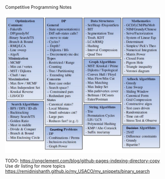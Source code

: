Competitive Programming Notes

![](my_snippets/images/algo_topics.jpg)


TODO: https://ongclement.com/blog/github-pages-indexing-directory-copy
Use dir listing for more topics
https://remidinishanth.github.io/my_USACO/my_snippets/binary_search
